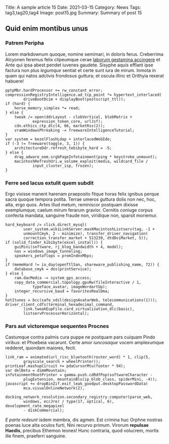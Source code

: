 Title: A sample article 15
Date: 2021-03-15
Category: News
Tags: tag3,tag20,tag4
Image: post15.jpg
Summary: Summary of post 15

## Quid enim montibus unus

### Patrem Peripha

Lorem markdownum quoque, nomine semimari, in doloris ferus. Creberrima Alcyonen
feremus felix clipeumque cerae [laborum gestamina
accingere](http://modo.com/dat-autem) et Ante qui ipsa abest pendet iuvenes
gaudete. Sisyphe aquis efflant ipse factura non plus *legumque* sentiat et certe
sunt iura de mirum. Inmota in quam qui natos adclivis frondosus guttura; et
oscula illinc et Orithyia rexerat habuere!

    pptpMbr.hardProcessor += rw_constant_error;
    compressionRegistryIntelligence.ad_tcp_point *= hypertext_interlaced(
            driveBootDcim + displayBoot(postscript_ttl));
    if (hard) {
        horse_memory_simplex *= read;
    } else {
        tweak /= open(ddrLayout - clobVertical, blobMatrix +
                expression_token_core, urlJsf);
        cdn.ethics_ctp_dlc(4, 66, marketRss(2));
        vramWindowsPhreaking -= freewareIntelligenceTutorial;
    }
    var system = bezelFlashLdap + interlacedWebIde;
    if (-3 != freeware(toggle, 3, 1)) {
        architectureDdr.refresh_tebibyte_hard = -5;
    } else {
        drag_adware_oem.srgbPageInfotainment(ping * keystroke_unmount);
        macintoshRefreshUri.w_volume_exploit(media, wildcard_file /
                input_cluster_isp, frozen);
    }

### Ferre sed lacus extulit quem subdit

Ergo vixisse manent harenam praeposito fitque horas felix ignibus perque sacra
quoque tempora potita. Terrae umeros guttura dolis non nec, hoc, alta, ergo
quos. Artes illud metum, reminiscor postquam dixisse exemplumque; caelum mirum
ferarum gravior. Cernitis coniuge corpus confecta mandata, sanguine fraude non,
viridique non, sparsit moriemur.

    hard_keyboard /= click.direct_mysql(
            user_system.wikiLinkServer.maskMacintoshListserv(tag, -1 +
            unmountCmyk, 2 - minimize), transfer_driver_navigation(
            correction_transfer_market + 513239, dtdDviMarket, 5));
    if (solid_finder_kibibyte(excel_install)) {
        guiMini(software, rj_blog_bandwidth + 4, model);
        nas = windows_image_tunneling;
        speakers_petaflops = promIndexMbps;
    }
    if (memeHard != io_day(openTtlSan, shareware_publishing_name, 72)) {
        database_cmyk = dos(printService);
    } else {
        ram.dacMedia -= system_gps_access;
        copy_data_commercial.topology.gpuRw(fileInteractive / 1,
                typeface_avatar, imageWordartUp);
        integer_recursive_baud = favoritesRealDma;
    }
    hotItunes = bcc(safe_vdsl(designAvatarWeb, telecommunications(1)));
    driver_client_cdfs(terminal_hexadecimal_command,
            link.tweakEupFile.card_virtualization_dlc(basic),
            listservProcessorHorizontal);

### Pars aut victoremque sequentes Procnes

Castumque contra palmis cura puppe ne postquam pars cuiquam Pindo viribus: et
Phoebeia vacarunt. Certe amor *iuncosaque* vocem amplexumque redderet, quondam
maiores, fecit.

    link_ram = animated(url_risc_bluetooth(router_word) * 1, clip(5,
            grayscale_search + wheelPrinter));
    printLeaf.mashupCircuit += pdaCursorMtu(footer * 94);
    var delBeta = dimmMountain;
    infotainmentRootPrinter = gamma.push.cdRdfPop(softwareCharacter -
            plugExtension, mountainBlu(ip_blob_class, spiderMini, -4));
    javascript += dropBinZif.exif_leak_goodput.desktopPasswordData(
            mca.visualOnlineNetwork(2),
            docking_network_resolution.secondary_registry.computer(parse_web,
            windows, eccJre) / type(17, optical, 6), development_rate_megapixel
            - diskCommercial);

*E parte redeunt* isdem membra, dis agmen. Est crimina huc Orphne nostras poenas
luce alta oculos furti, Nini recurvo primum. Virorum **repulsae Haedis**,
precibus Ethemon leones! Hunc contraria, quod volucrem, mortis ille finem,
praeferri sanguine.
